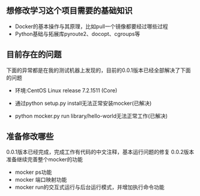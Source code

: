 ## 想修改学习这个项目需要的基础知识
- Docker的基本操作与其原理，比如pull一个镜像都要经过哪些过程
- Python基础与拓展库pyroute2、docopt、cgroups等
## 目前存在的问题
下面的异常都是在我的测试机器上发现的，目前的0.0.1版本已经全部解决了下面的问题
- 环境:CentOS Linux release 7.2.1511 (Core) 

- 通过python setup.py install无法正常安装mocker(已解决)
- python mocker.py run library/hello-world无法正常工作(已解决)

## 准备修改哪些
0.0.1版本已经完成，完成工作有代码的中文注释，基本运行问题的修复
0.0.2版本准备继续完善整个mocker的功能
- mocker ps功能
- mocker 端口映射功能
- mocker run的交互式运行与后台运行模式，并增加执行命令功能
